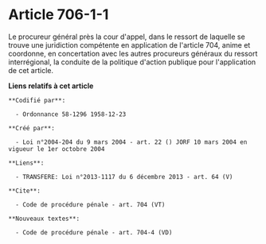 # Article 706-1-1

Le procureur général près la cour d'appel, dans le ressort de laquelle se trouve une juridiction compétente en application de
l'article 704, anime et coordonne, en concertation avec les autres procureurs généraux du ressort interrégional, la conduite
de la politique d'action publique pour l'application de cet article.

**Liens relatifs à cet article**

	**Codifié par**:

	  - Ordonnance 58-1296 1958-12-23

	**Créé par**:

	  - Loi n°2004-204 du 9 mars 2004 - art. 22 () JORF 10 mars 2004 en vigueur le 1er octobre 2004

	**Liens**:

	  - TRANSFERE: Loi n°2013-1117 du 6 décembre 2013 - art. 64 (V)

	**Cite**:

	  - Code de procédure pénale - art. 704 (VT)

	**Nouveaux textes**:

	  - Code de procédure pénale - art. 704-4 (VD)
